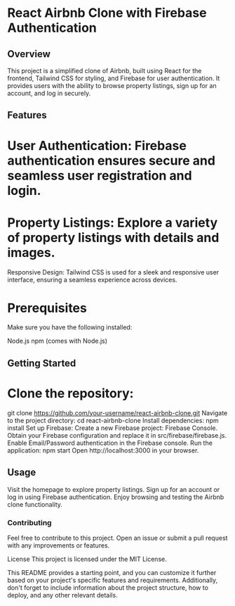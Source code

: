 # React Airbnb Clone with Firebase Authentication
## Overview
This project is a simplified clone of Airbnb, built using React for the frontend, Tailwind CSS for styling, and Firebase for user authentication. It provides users with the ability to browse property listings, sign up for an account, and log in securely.

## Features
# User Authentication: Firebase authentication ensures secure and seamless user registration and login.
# Property Listings: Explore a variety of property listings with details and images.
Responsive Design: Tailwind CSS is used for a sleek and responsive user interface, ensuring a seamless experience across devices.
# Prerequisites
Make sure you have the following installed:

Node.js
npm (comes with Node.js)
## Getting Started
# Clone the repository:
git clone https://github.com/your-username/react-airbnb-clone.git
Navigate to the project directory:
cd react-airbnb-clone
Install dependencies:
npm install
Set up Firebase:
Create a new Firebase project: Firebase Console.
Obtain your Firebase configuration and replace it in src/firebase/firebase.js.
Enable Email/Password authentication in the Firebase console.
Run the application:
npm start
Open http://localhost:3000 in your browser.

## Usage
Visit the homepage to explore property listings.
Sign up for an account or log in using Firebase authentication.
Enjoy browsing and testing the Airbnb clone functionality.
### Contributing
Feel free to contribute to this project. Open an issue or submit a pull request with any improvements or features.

License
This project is licensed under the MIT License.

This README provides a starting point, and you can customize it further based on your project's specific features and requirements. Additionally, don't forget to include information about the project structure, how to deploy, and any other relevant details.
